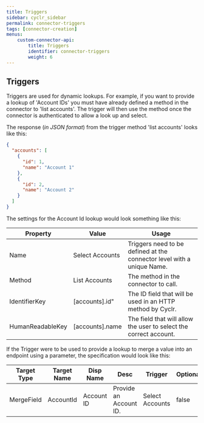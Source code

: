 ```yaml
---
title: Triggers
sidebar: cyclr_sidebar
permalink: connector-triggers
tags: [connector-creation]
menus:
    custom-connector-api:
        title: Triggers
        identifier: connector-triggers
        weight: 6
---
```


## Triggers

Triggers are used for dynamic lookups. For example, if you want to provide a lookup of 'Account IDs' you must have already defined a method in the connector to 'list accounts'.  The trigger will then use the method once the connector is authenticated to allow a look up and select.

The response (_in JSON format_) from the trigger method 'list accounts' looks like this:

```json
{
  "accounts": [
    {
      "id": 1,
      "name": "Account 1"
    },
    {
      "id": 2,
      "name": "Account 2"
    }
  ]
}
```

The settings for the Account Id lookup would look something like this:

| Property | Value | Usage |
| --- | --- | --- |
| Name | Select Accounts | Triggers need to be defined at the connector level with a unique Name. |
| Method | List Accounts | The method in the connector to call. | 
| IdentifierKey | [accounts].id" |  The ID field that will be used in an HTTP method by Cyclr. |
| HumanReadableKey | [accounts].name | The field that will allow the user to select the correct account. |

If the Trigger were to be used to provide a lookup to merge a value into an endpoint using a parameter, the specification would look like this:

| Target Type | Target Name | Disp Name | Desc | Trigger | Optional | Hiden | Value |
| --- | --- | --- | --- | --- | --- | --- | --- |
| MergeField| AccountId | Account ID | Provide an Account ID. | Select Accounts | false | false | NA |



